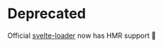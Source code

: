 # Deprecated

Official [svelte-loader](https://github.com/sveltejs/svelte-loader/blob/master/package.json) now has HMR support :tada:
